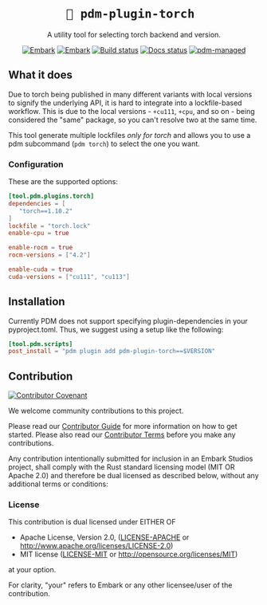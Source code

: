 <!-- Allow this file to not have a first line heading -->
<!-- markdownlint-disable-file MD041 -->

<!-- inline html -->
<!-- markdownlint-disable-file MD033 -->

<div align="center">

# `🔦 pdm-plugin-torch `

A utility tool for selecting torch backend and version.

[![Embark](https://img.shields.io/badge/embark-open%20source-blueviolet.svg)](https://embark.dev)
[![Embark](https://img.shields.io/badge/discord-ark-%237289da.svg?logo=discord)](https://discord.gg/dAuKfZS)
[![Build status](https://badge.buildkite.com/968ac3c0bb075fb878f9f973ed91406c8b257b0f050c197542.svg?theme=github&branch=main)](https://buildkite.com/embark-studios/pdm-plugin-torch)
[![Docs status](https://img.shields.io/badge/Docs-latest-brightgreen)](https://embarkstudios.github.io/pdm-plugin-torch/)
[![pdm-managed](https://img.shields.io/badge/PDM-v2.2.0-blueviolet)](https://pdm.fming.dev)

</div>


## What it does

Due to torch being published in many different variants with local versions to signify the underlying API, it is hard to integrate into a lockfile-based workflow. This is due to the local versions - `+cu111`, `+cpu`, and so on - being considered the "same" package, so you can't resolve two at the same time.

This tool generate multiple lockfiles *only for torch* and allows you to use a pdm subcommand (`pdm torch`) to select the one you want.

### Configuration

These are the supported options:

```toml
[tool.pdm.plugins.torch]
dependencies = [
   "torch==1.10.2"
]
lockfile = "torch.lock"
enable-cpu = true

enable-rocm = true
rocm-versions = ["4.2"]

enable-cuda = true
cuda-versions = ["cu111", "cu113"]
```

## Installation

Currently PDM does not support specifying plugin-dependencies in your pyproject.toml. Thus, we suggest using a setup like the following:

``` toml
[tool.pdm.scripts]
post_install = "pdm plugin add pdm-plugin-torch==$VERSION"
```

## Contribution

[![Contributor Covenant](https://img.shields.io/badge/contributor%20covenant-v1.4-ff69b4.svg)](../main/CODE_OF_CONDUCT.md)

We welcome community contributions to this project.

Please read our [Contributor Guide](CONTRIBUTING.md) for more information on how to get started.
Please also read our [Contributor Terms](CONTRIBUTING.md#contributor-terms) before you make any contributions.

Any contribution intentionally submitted for inclusion in an Embark Studios project, shall comply with the Rust standard licensing model (MIT OR Apache 2.0) and therefore be dual licensed as described below, without any additional terms or conditions:

### License

This contribution is dual licensed under EITHER OF

* Apache License, Version 2.0, ([LICENSE-APACHE](LICENSE-APACHE) or <http://www.apache.org/licenses/LICENSE-2.0>)
* MIT license ([LICENSE-MIT](LICENSE-MIT) or <http://opensource.org/licenses/MIT>)

at your option.

For clarity, "your" refers to Embark or any other licensee/user of the contribution.
